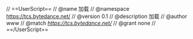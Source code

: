 // ==UserScript==
// @name         加载
// @namespace    https://tcs.bytedance.net/
// @version      0.1
// @description  加载
// @author       www
// @match        *https://tcs.bytedance.net/*
// @grant        none
// ==/UserScript==
